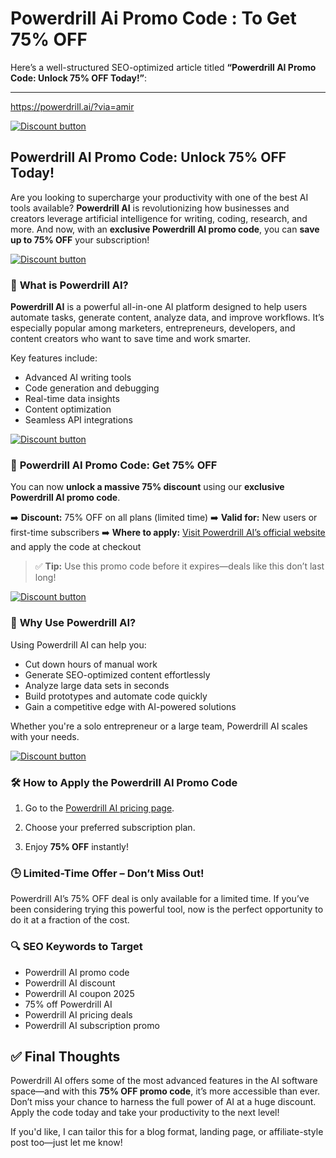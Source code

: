 # Powerdrill Ai Promo Code : To Get 75% OFF

Here’s a well-structured SEO-optimized article titled **“Powerdrill AI Promo Code: Unlock 75% OFF Today!”**:

---
https://powerdrill.ai/?via=amir

[![Discount button](https://github.com/user-attachments/assets/a40df8bb-f962-4dfb-bdff-4aee0ce957cc)](https://powerdrill.ai/?via=amir
)
## **Powerdrill AI Promo Code: Unlock 75% OFF Today!**

Are you looking to supercharge your productivity with one of the best AI tools available? **Powerdrill AI** is revolutionizing how businesses and creators leverage artificial intelligence for writing, coding, research, and more. And now, with an **exclusive Powerdrill AI promo code**, you can **save up to 75% OFF** your subscription!

[![Discount button](https://github.com/user-attachments/assets/a40df8bb-f962-4dfb-bdff-4aee0ce957cc)](https://powerdrill.ai/?via=amir
)

### 🎯 **What is Powerdrill AI?**

**Powerdrill AI** is a powerful all-in-one AI platform designed to help users automate tasks, generate content, analyze data, and improve workflows. It’s especially popular among marketers, entrepreneurs, developers, and content creators who want to save time and work smarter.

Key features include:

* Advanced AI writing tools
* Code generation and debugging
* Real-time data insights
* Content optimization
* Seamless API integrations

[![Discount button](https://github.com/user-attachments/assets/a40df8bb-f962-4dfb-bdff-4aee0ce957cc)](https://powerdrill.ai/?via=amir
)

### 💸 **Powerdrill AI Promo Code: Get 75% OFF**

You can now **unlock a massive 75% discount** using our **exclusive Powerdrill AI promo code**.

➡️ **Discount:** 75% OFF on all plans (limited time)
➡️ **Valid for:** New users or first-time subscribers
➡️ **Where to apply:** [Visit Powerdrill AI’s official website](#) and apply the code at checkout

> ✅ **Tip:** Use this promo code before it expires—deals like this don’t last long!

[![Discount button](https://github.com/user-attachments/assets/a40df8bb-f962-4dfb-bdff-4aee0ce957cc)](https://powerdrill.ai/?via=amir
)

### 🚀 **Why Use Powerdrill AI?**

Using Powerdrill AI can help you:

* Cut down hours of manual work
* Generate SEO-optimized content effortlessly
* Analyze large data sets in seconds
* Build prototypes and automate code quickly
* Gain a competitive edge with AI-powered solutions

Whether you're a solo entrepreneur or a large team, Powerdrill AI scales with your needs.


[![Discount button](https://github.com/user-attachments/assets/a40df8bb-f962-4dfb-bdff-4aee0ce957cc)](https://powerdrill.ai/?via=amir
)
### 🛠️ **How to Apply the Powerdrill AI Promo Code**

1. Go to the [Powerdrill AI pricing page](#).
2. Choose your preferred subscription plan.

4. Enjoy **75% OFF** instantly!



### 🕒 **Limited-Time Offer – Don’t Miss Out!**

Powerdrill AI’s 75% OFF deal is only available for a limited time. If you’ve been considering trying this powerful tool, now is the perfect opportunity to do it at a fraction of the cost.


### 🔍 **SEO Keywords to Target**

* Powerdrill AI promo code
* Powerdrill AI discount
* Powerdrill AI coupon 2025
* 75% off Powerdrill AI
* Powerdrill AI pricing deals
* Powerdrill AI subscription promo



## ✅ Final Thoughts

Powerdrill AI offers some of the most advanced features in the AI software space—and with this **75% OFF promo code**, it’s more accessible than ever. Don’t miss your chance to harness the full power of AI at a huge discount. Apply the code today and take your productivity to the next level!




If you'd like, I can tailor this for a blog format, landing page, or affiliate-style post too—just let me know!
